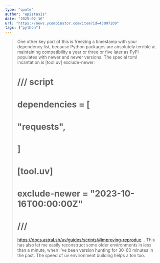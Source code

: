 ```yaml
---
type: "quote"
author: "epistasis"
date: "2025-02-16"
url: "https://news.ycombinator.com/item?id=43097209"
tags: ["python"]
---
```


> One other key part of this is freezing a timestamp with your dependency list, because Python packages are absolutely terrible at maintaining compatibility a year or three or five later as PyPI populates with newer and newer versions. The special toml incantation is [tool.uv] exclude-newer:
>   # /// script
>   # dependencies = [
>   #   "requests",
>   # ]
>   # [tool.uv]
>   # exclude-newer = "2023-10-16T00:00:00Z"
>   # ///
> https://docs.astral.sh/uv/guides/scripts/#improving-reproduc...
> This has also let me easily reconstruct some older environments in less than a minute, when I've been version hunting for 30-60 minutes in the past. The speed of uv environment building helps a ton too.